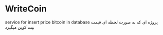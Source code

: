 # WriteCoin
service for insert price bitcoin in database
پروژه ای که به صورت لحظه ای قیمت بیت کوین میگیرد
